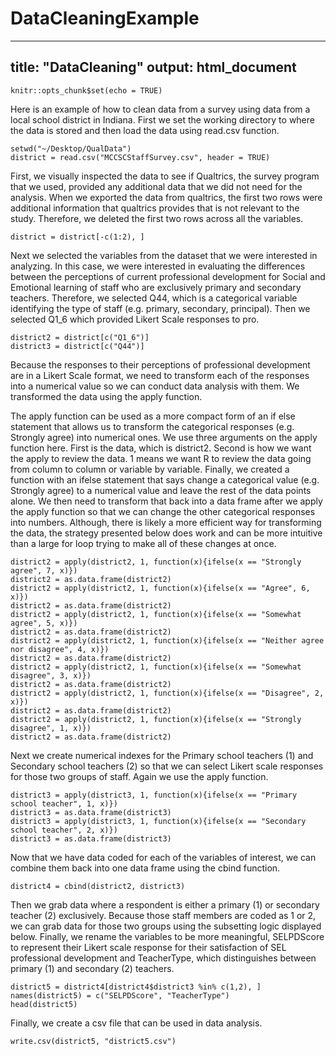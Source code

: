 # DataCleaningExample
---
title: "DataCleaning"
output: html_document
---

```{r setup, include=FALSE}
knitr::opts_chunk$set(echo = TRUE)
```
Here is an example of how to clean data from a survey using data from a local school district in Indiana.  First we set the working directory to where the data is stored and then load the data using read.csv function.  
```{r}
setwd("~/Desktop/QualData")
district = read.csv("MCCSCStaffSurvey.csv", header = TRUE)
```
First, we visually inspected the data to see if Qualtrics, the survey program that we used, provided any additional data that we did not need for the analysis. When we exported the data from qualtrics, the first two rows were additional information that qualtrics provides that is not relevant to the study.  Therefore, we deleted the first two rows across all the variables.
```{r}
district = district[-c(1:2), ]
```
Next we selected the variables from the dataset that we were interested in analyzing.  In this case, we were interested in evaluating the differences between the perceptions of current professional development for Social and Emotional learning of staff who are exclusively primary and secondary teachers.  Therefore, we selected Q44, which is a categorical variable identifying the type of staff (e.g. primary, secondary, principal).  Then we selected Q1_6 which provided Likert Scale responses to pro.  

```{r}
district2 = district[c("Q1_6")]
district3 = district[c("Q44")]
```
Because the responses to their perceptions of professional development are in a Likert Scale format, we need to transform each of the responses into a numerical value so we can conduct data analysis with them.  We transformed the data using the apply function.  

The apply function can be used as a more compact form of an if else statement that allows us to transform the categorical responses (e.g. Strongly agree) into numerical ones.  We use three arguments on the apply function here.  First is the data, which is district2.  Second is how we want the apply to review the data.  1 means we want R to review the data going from column to column or variable by variable.  Finally, we created a function with an ifelse statement that says change a categorical value (e.g. Strongly agree) to a numerical value and leave the rest of the data points alone.  We then need to transform that back into a data frame after we apply the apply function so that we can change the other categorical responses into numbers.  Although, there is likely a more efficient way for transforming the data, the strategy presented below does work and can be more intuitive than a large for loop trying to make all of these changes at once. 
```{r}
district2 = apply(district2, 1, function(x){ifelse(x == "Strongly agree", 7, x)})
district2 = as.data.frame(district2)
district2 = apply(district2, 1, function(x){ifelse(x == "Agree", 6, x)})
district2 = as.data.frame(district2)
district2 = apply(district2, 1, function(x){ifelse(x == "Somewhat agree", 5, x)})
district2 = as.data.frame(district2)
district2 = apply(district2, 1, function(x){ifelse(x == "Neither agree nor disagree", 4, x)})
district2 = as.data.frame(district2)
district2 = apply(district2, 1, function(x){ifelse(x == "Somewhat disagree", 3, x)})
district2 = as.data.frame(district2)
district2 = apply(district2, 1, function(x){ifelse(x == "Disagree", 2, x)})
district2 = as.data.frame(district2)
district2 = apply(district2, 1, function(x){ifelse(x == "Strongly disagree", 1, x)})
district2 = as.data.frame(district2)
```
Next we create numerical indexes for the Primary school teachers (1) and Secondary school teachers (2) so that we can select Likert scale responses for those two groups of staff.  Again we use the apply function.

```{r}
district3 = apply(district3, 1, function(x){ifelse(x == "Primary school teacher", 1, x)})
district3 = as.data.frame(district3)
district3 = apply(district3, 1, function(x){ifelse(x == "Secondary school teacher", 2, x)})
district3 = as.data.frame(district3)
```
Now that we have data coded for each of the variables of interest, we can combine them back into one data frame using the cbind function.
```{r}
district4 = cbind(district2, district3)
```
Then we grab data where a respondent is either a primary (1) or secondary teacher (2) exclusively.  Because those staff members are coded as 1 or 2, we can grab data for those two groups using the subsetting logic displayed below. Finally, we rename the variables to be more meaningful, SELPDScore to represent their Likert scale response for their satisfaction of SEL professional development and TeacherType, which distinguishes between primary (1) and secondary (2) teachers.
```{r}
district5 = district4[district4$district3 %in% c(1,2), ]
names(district5) = c("SELPDScore", "TeacherType")
head(district5)
```
Finally, we create a csv file that can be used in data analysis.
```{r}
write.csv(district5, "district5.csv")
```
